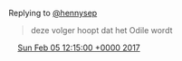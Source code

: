 Replying to [@hennysep](https://twitter.com/hennysep/status/828178021983084544)

> deze volger hoopt dat het Odile wordt

<img src="../../media/tweet.ico" width="12" /> [Sun Feb 05 12:15:00 +0000 2017](https://twitter.com/DromerDenker/status/828215343806021632)